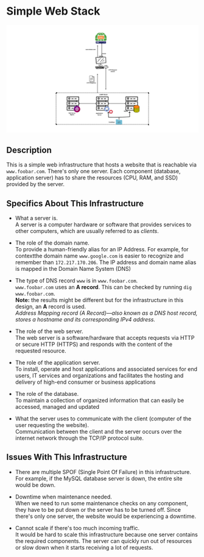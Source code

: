 # Simple Web Stack

![Image of a simple web stack](0-simple_web_stack.png)

## Description

This is a simple web infrastructure that hosts a website that is reachable via `www.foobar.com`. There's only one server. Each component (database, application server) has to share the resources (CPU, RAM, and SSD) provided by the server.

## Specifics About This Infrastructure

- What a server is.<br/>A server is a computer hardware or software that provides services to other computers, which are usually referred to as _clients_.

- The role of the domain name.<br/>To provide a human-friendly alias for an IP Address. For example, for contextthe domain name `www.google.com` is easier to recognize and remember than `172.217.170.206`. The IP address and domain name alias is mapped in the Domain Name System (DNS)

- The type of DNS record `www` is in `www.foobar.com`.<br/>`www.foobar.com` uses an **A record**. This can be checked by running `dig www.foobar.com`.<br/>**Note:** the results might be different but for the infrastructure in this design, an **A** record is used.<br/>
  <i>Address Mapping record (A Record)—also known as a DNS host record, stores a hostname and its corresponding IPv4 address.</i>

- The role of the web server.<br/>The web server is a software/hardware that accepts requests via HTTP or secure HTTP (HTTPS) and responds with the content of the requested resource.

- The role of the application server.<br/>To install, operate and host applications and associated services for end users, IT services and organizations and facilitates the hosting and delivery of high-end consumer or business applications

- The role of the database.<br/>To maintain a collection of organized information that can easily be accessed, managed and updated

- What the server uses to communicate with the client (computer of the user requesting the website).<br/>Communication between the client and the server occurs over the internet network through the TCP/IP protocol suite.

## Issues With This Infrastructure

- There are multiple SPOF (Single Point Of Failure) in this infrastructure.<br/>For example, if the MySQL database server is down, the entire site would be down.

- Downtime when maintenance needed.<br/>When we need to run some maintenance checks on any component, they have to be put down or the server has to be turned off. Since there's only one server, the website would be experiencing a downtime.

- Cannot scale if there's too much incoming traffic.<br/>It would be hard to scale this infrastructure because one server contains the required components. The server can quickly run out of resources or slow down when it starts receiving a lot of requests.
